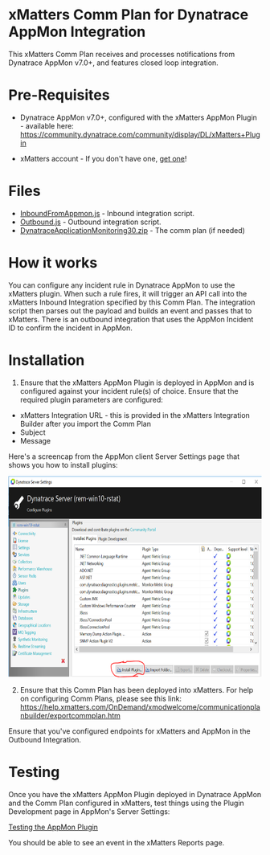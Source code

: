 
# xMatters Comm Plan for Dynatrace AppMon Integration
This xMatters Comm Plan receives and processes notifications from Dynatrace AppMon v7.0+, and features closed loop integration. 

# Pre-Requisites
* Dynatrace AppMon v7.0+, configured with the xMatters AppMon Plugin - available here: https://community.dynatrace.com/community/display/DL/xMatters+Plugin

* xMatters account - If you don't have one, [get one](https://www.xmatters.com)!

# Files
* [InboundFromAppmon.js](InboundFromAppmon.js) - Inbound integration script.
* [Outbound.js](Outbound.js) - Outbound integration script.
* [DynatraceApplicationMonitoring30.zip](DynatraceApplicationMonitoring30.zip) - The comm plan (if needed) 

# How it works

You can configure any incident rule in Dynatrace AppMon to use the xMatters plugin. When such a rule fires, it will trigger an API call into the xMatters Inbound Integration specified by this Comm Plan. The integration script then parses out the payload and builds an event and passes that to xMatters. There is an outbound integration that uses the AppMon Incident ID to confirm the incident in AppMon.

# Installation
1. Ensure that the xMatters AppMon Plugin is deployed in AppMon and is configured against your incident rule(s) of choice. Ensure that the required plugin parameters are configured:

* xMatters Integration URL - this is provided in the xMatters Integration Builder after you import the Comm Plan
* Subject
* Message

Here's a screencap from the AppMon client Server Settings page that shows you how to install plugins:

<kbd>
  <img src="media/appMonInstallPlugin.PNG" alt="Installing the AppMon Plugin" height="400">
</kbd>

2. Ensure that this Comm Plan has been deployed into xMatters. For help on configuring Comm Plans, please see this link:
https://help.xmatters.com/OnDemand/xmodwelcome/communicationplanbuilder/exportcommplan.htm

Ensure that you've configured endpoints for xMatters and AppMon in the Outbound Integration.
   
# Testing
Once you have the xMatters AppMon Plugin deployed in Dynatrace AppMon and the Comm Plan configured in xMatters, test things using the Plugin Development page in AppMon's Server Settings:

[Testing the AppMon Plugin](media/appMonTestPlugin.PNG) 

You should be able to see an event in the xMatters Reports page.

